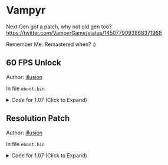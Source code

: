 # Vampyr

Next Gen got a patch, why not old gen too? https://twitter.com/VampyrGame/status/1450779093868371968

Remember Me: Remastered when? :)

## 60 FPS Unlock

Author: [illusion](https://github.com/illusion0001)

In file `eboot.bin`

<details>
<summary>Code for 1.07 (Click to Expand)</summary>

```
0x32C3726 EB 69
```

</details>

## Resolution Patch

Author: [illusion](https://github.com/illusion0001)

In file `eboot.bin`

<details>
<summary>Code for 1.07 (Click to Expand)</summary>

```
0x3129259 48 E8 C6 1D 1B 00 90 90
0x32DB020 E9 89 50 05 00 C7 00 00 00 86 42 C5 F0 57 C9 C5 FA 10 00 C3
# 67.0f of 1920x1080 for base.
```

</details>

